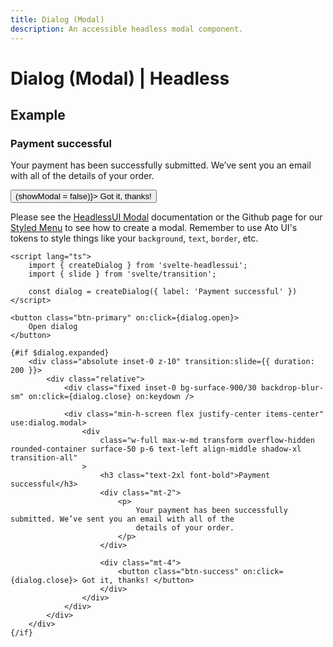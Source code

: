 ```yaml
---
title: Dialog (Modal)
description: An accessible headless modal component.
---
```


<script>
    import Usage from '../Usage.svelte';
    import PropsTable from './PropsTable.svelte';
    import docs from '$lib/components/modal/Modal.svelte?raw&sveld';
    import Modal from '$lib/components/modal/Modal.svelte';

    let showModal = false;
</script>

# Dialog (Modal) | Headless

## Example

<Usage padding="py-20">
    <Modal bind:showModal buttonText="Open dialog" zIndex="z-999">
        <div
            class="w-full max-w-md transform overflow-hidden rounded-container surface-50 p-6 text-left align-middle shadow-xl transition-all"
        >
            <h3 class="text-2xl font-bold">Payment successful</h3>
            <div class="mt-2">
                <p>
                    Your payment has been successfully submitted. We’ve sent you an email with all of the
                    details of your order.
                </p>
            </div>
            <div class="mt-4">
                <button class="btn-success" on:click={() => (showModal = false)}> Got it, thanks! </button>
            </div>
        </div>
    </Modal>
</Usage>

Please see the [HeadlessUI Modal](https://captaincodeman.github.io/svelte-headlessui/dialog/) documentation or the Github page for our [Styled Menu](https://github.com/bennymi/ato-ui/blob/main/src/lib/components/modal/Modal.svelte) to see how to create a modal. Remember to use Ato UI's tokens to style things like your `background`, `text`, `border`, etc.

```svelte showCode=true
<script lang="ts">
	import { createDialog } from 'svelte-headlessui';
    import { slide } from 'svelte/transition';

    const dialog = createDialog({ label: 'Payment successful' })
</script>

<button class="btn-primary" on:click={dialog.open}>
	Open dialog
</button>

{#if $dialog.expanded}
	<div class="absolute inset-0 z-10" transition:slide={{ duration: 200 }}>
		<div class="relative">
			<div class="fixed inset-0 bg-surface-900/30 backdrop-blur-sm" on:click={dialog.close} on:keydown />

			<div class="min-h-screen flex justify-center items-center" use:dialog.modal>
				<div
                    class="w-full max-w-md transform overflow-hidden rounded-container surface-50 p-6 text-left align-middle shadow-xl transition-all"
                >
                    <h3 class="text-2xl font-bold">Payment successful</h3>
                    <div class="mt-2">
                        <p>
                            Your payment has been successfully submitted. We’ve sent you an email with all of the
                            details of your order.
                        </p>
                    </div>

                    <div class="mt-4">
                        <button class="btn-success" on:click={dialog.close}> Got it, thanks! </button>
                    </div>
                </div>
			</div>
		</div>
	</div>
{/if}
```